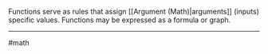 Functions serve as rules that assign [[Argument (Math)|arguments]] (inputs) specific values. Functions may be expressed as a formula or graph.

---
#math 